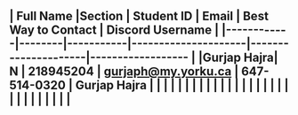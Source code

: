 | Full Name |Section | Student ID | Email | Best Way to Contact | Discord Username
|
|------------|--------|-----------|---------------------|---------------------|------------------
|
|Gurjap Hajra|   N   |  218945204 | gurjaph@my.yorku.ca |    647-514-0320     | Gurjap Hajra
|
|           |        |            |       |                     |
|
|           |        |            |       |                     |
|
|           |        |            |       |                     |
|
|           |        |            |       |                     |
|
---